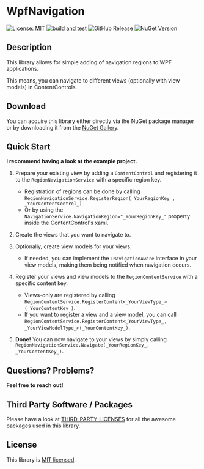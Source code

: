 # WpfNavigation
[![License: MIT](https://img.shields.io/badge/License-MIT-yellow.svg)](https://opensource.org/licenses/MIT) [![build and test](https://github.com/philipp2604/WpfNavigation/actions/workflows/build-and-test.yml/badge.svg)](https://github.com/philipp2604/WpfNavigation/actions/workflows/build-and-test.yml) ![GitHub Release](https://img.shields.io/github/v/release/philipp2604/WpfNavigation) [![NuGet Version](https://img.shields.io/nuget/v/philipp2604.WpfNavigation)](https://www.nuget.org/packages/philipp2604.WpfNavigation/)





## Description 
This library allows for simple adding of navigation regions to WPF applications.

This means, you can navigate to different views (optionally with view models) in ContentControls.

## Download
You can acquire this library either directly via the NuGet package manager or by downloading it from the [NuGet Gallery](https://www.nuget.org/packages/philipp2604.WpfNavigation/).

## Quick Start
**I recommend having a look at the example project.**

1. Prepare your existing view by adding a `ContentControl` and registering it to the `RegionNavigationService` with a specific region key.
    - Registration of regions can be done by calling `RegionNavigationService.RegisterRegion(_YourRegionKey_, _YourContentControl_)`
    - Or by using the `NavigationService.NavigationRegion="_YourRegionKey_"` property inside the ContentControl's xaml.


2. Create the views that you want to navigate to.


3. Optionally, create view models for your views.
    - If needed, you can implement the `INavigationAware` interface in your view models, making them being notified when navigation occurs.


4. Register your views and view models to the `RegionContentService` with a specific content key.
    - Views-only are registered by calling `RegionContentService.RegisterContent<_YourViewType_>(_YourContentKey_)`.
    - If you want to register a view and a view model, you can call `RegionContentService.RegisterContent<_YourViewType_, _YourViewModelType_>(_YourContentKey_)`.


5. **Done!** You can now navigate to your views by simply calling `RegionNavigationService.Navigate(_YourRegionKey_, _YourContentKey_)`.


## Questions? Problems?
**Feel free to reach out!**

## Third Party Software / Packages
Please have a look at [THIRD-PARTY-LICENSES](https://github.com/philipp2604/WpfNavigation/blob/master/THIRD-PARTY-LICENSES.md) for all the awesome packages used in this library.

## License
This library is [MIT licensed](https://github.com/philipp2604/WpfNavigation/blob/master/LICENSE.txt).
